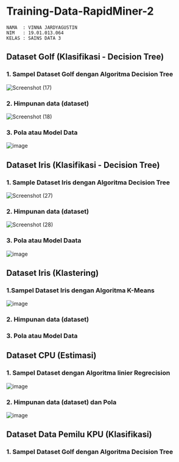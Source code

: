 # Training-Data-RapidMiner-2
```
NAMA  : VINNA JARDYAGUSTIN
NIM   : 19.01.013.064
KELAS : SAINS DATA 3
```

## Dataset Golf  (Klasifikasi - Decision Tree)   
### 1. Sampel Dataset Golf dengan Algoritma Decision Tree
![Screenshot (17)](https://user-images.githubusercontent.com/105411972/197766347-8906fe7a-65b5-40aa-9a2e-b2e695f638d4.png)
### 2. Himpunan data (dataset)
![Screenshot (18)](https://user-images.githubusercontent.com/105411972/197766461-75dc9bdb-7346-4cf0-b722-f64cceec02e7.png)
### 3. Pola atau Model Data
![image](https://user-images.githubusercontent.com/105411972/197689295-000a725a-8635-4099-8e45-0304154034b1.png)

## Dataset Iris (Klasifikasi - Decision Tree)
### 1. Sample Dataset Iris dengan Algoritma Decision Tree
![Screenshot (27)](https://user-images.githubusercontent.com/105411972/197767062-0f2dbb53-342b-4aa4-9327-d70989392086.png)
### 2. Himpunan data (dataset)
![Screenshot (28)](https://user-images.githubusercontent.com/105411972/197767256-d94bb227-cab5-43b7-bb8a-2dca4df23952.png)
### 3. Pola atau Model Daata
![image](https://user-images.githubusercontent.com/105411972/197688961-2c47e818-fe9b-48ff-a0b5-35a15f20202a.png)

## Dataset Iris (Klastering) 
### 1.Sampel Dataset Iris dengan Algoritma K-Means   
![image](https://user-images.githubusercontent.com/105411972/197688542-4834b2b4-f59a-45dd-b3b0-1e42452fc28e.png) 
### 2. Himpunan data (dataset)

### 3. Pola atau Model Data

## Dataset CPU (Estimasi)
### 1. Sampel Dataset dengan Algoritma linier Regrecision
![image](https://user-images.githubusercontent.com/105411972/197775150-18e1af56-98d4-4fde-a6ca-88979f1c2234.png)
### 2. Himpunan data (dataset) dan Pola 
![image](https://user-images.githubusercontent.com/105411972/197775483-4ede3f7e-b5ba-4439-9b24-73d5293c5c93.png)

## Dataset Data Pemilu KPU (Klasifikasi)
### 1. Sampel Dataset Golf dengan Algoritma Decision Tree
